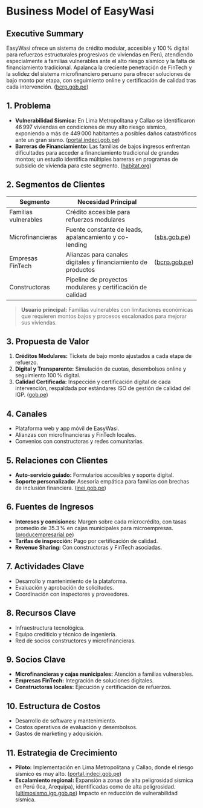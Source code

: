 # Business Model of EasyWasi

## Executive Summary

EasyWasi ofrece un sistema de crédito modular, accesible y 100 % digital para refuerzos estructurales progresivos de viviendas en Perú, atendiendo especialmente a familias vulnerables ante el alto riesgo sísmico y la falta de financiamiento tradicional. Apalanca la creciente penetración de FinTech y la solidez del sistema microfinanciero peruano para ofrecer soluciones de bajo monto por etapa, con seguimiento online y certificación de calidad tras cada intervención. ([bcrp.gob.pe](https://www.bcrp.gob.pe/docs/Publicaciones/reporte-del-sistema-nacional-de-pagos/2025/marzo/rspf-marzo-2025.html?utm_source=chatgpt.com))

## 1. Problema

* **Vulnerabilidad Sísmica:** En Lima Metropolitana y Callao se identificaron 46 997 viviendas en condiciones de muy alto riesgo sísmico, exponiendo a más de 449 000 habitantes a posibles daños catastróficos ante un gran sismo. ([portal.indeci.gob.pe](https://portal.indeci.gob.pe/wp-content/uploads/2019/01/201711231521471-1.pdf?utm_source=chatgpt.com))
* **Barreras de Financiamiento:** Las familias de bajos ingresos enfrentan dificultades para acceder a financiamiento tradicional de grandes montos; un estudio identifica múltiples barreras en programas de subsidio de vivienda para este segmento. ([habitat.org](https://www.habitat.org/sites/default/files/documents/04_ESP_barreras-programas-subsidio-vivienda.pdf?utm_source=chatgpt.com))

## 2. Segmentos de Clientes

| Segmento             | Necesidad Principal                                           |                                                                                                                                                          |
| -------------------- | ------------------------------------------------------------- | -------------------------------------------------------------------------------------------------------------------------------------------------------- |
| Familias vulnerables | Crédito accesible para refuerzos modulares                    |                                                                                                                                                          |
| Microfinancieras     | Fuente constante de leads, apalancamiento y co-lending        | ([sbs.gob.pe](https://www.sbs.gob.pe/noticia/detallenoticia/idnoticia/3791?utm_source=chatgpt.com))                                                      |
| Empresas FinTech     | Alianzas para canales digitales y financiamiento de productos | ([bcrp.gob.pe](https://www.bcrp.gob.pe/docs/Publicaciones/reporte-del-sistema-nacional-de-pagos/2025/marzo/rspf-marzo-2025.html?utm_source=chatgpt.com)) |
| Constructoras        | Pipeline de proyectos modulares y certificación de calidad    |                                                                                                                                                          |

> **Usuario principal:** Familias vulnerables con limitaciones económicas que requieren montos bajos y procesos escalonados para mejorar sus viviendas.

## 3. Propuesta de Valor

1. **Créditos Modulares:** Tickets de bajo monto ajustados a cada etapa de refuerzo.
2. **Digital y Transparente:** Simulación de cuotas, desembolsos online y seguimiento 100 % digital.
3. **Calidad Certificada:** Inspección y certificación digital de cada intervención, respaldada por estándares ISO de gestión de calidad del IGP. ([gob.pe](https://www.gob.pe/igp?utm_source=chatgpt.com))

## 4. Canales

* Plataforma web y app móvil de EasyWasi.
* Alianzas con microfinancieras y FinTech locales.
* Convenios con constructoras y redes comunitarias.

## 5. Relaciones con Clientes

* **Auto-servicio guiado:** Formularios accesibles y soporte digital.
* **Soporte personalizado:** Asesoría empática para familias con brechas de inclusión financiera. ([inei.gob.pe](https://www.inei.gob.pe/media/MenuRecursivo/investigaciones/brecha.pdf?utm_source=chatgpt.com))

## 6. Fuentes de Ingresos

* **Intereses y comisiones:** Margen sobre cada microcrédito, con tasas promedio de 35.3 % en cajas municipales para microempresas. ([producempresarial.pe](https://www.producempresarial.pe/wp-content/uploads/2024/08/81-PPT_Financiamiento-MYPE-Junio-2024_26.08.2024.pdf?utm_source=chatgpt.com))
* **Tarifas de inspección:** Pago por certificación de calidad.
* **Revenue Sharing:** Con constructoras y FinTech asociadas.

## 7. Actividades Clave

* Desarrollo y mantenimiento de la plataforma.
* Evaluación y aprobación de solicitudes.
* Coordinación con inspectores y proveedores.

## 8. Recursos Clave

* Infraestructura tecnológica.
* Equipo crediticio y técnico de ingeniería.
* Red de socios constructores y microfinancieras.

## 9. Socios Clave

* **Microfinancieras y cajas municipales:** Atención a familias vulnerables.
* **Empresas FinTech:** Integración de soluciones digitales.
* **Constructoras locales:** Ejecución y certificación de refuerzos.

## 10. Estructura de Costos

* Desarrollo de software y mantenimiento.
* Costos operativos de evaluación y desembolsos.
* Gastos de marketing y adquisición.

## 11. Estrategia de Crecimiento

* **Piloto:** Implementación en Lima Metropolitana y Callao, donde el riesgo sísmico es muy alto. ([portal.indeci.gob.pe](https://portal.indeci.gob.pe/wp-content/uploads/2019/01/201711231521471-1.pdf?utm_source=chatgpt.com))
* **Escalamiento regional:** Expansión a zonas de alta peligrosidad sísmica en Perú (Ica, Arequipa), identificadas como de alta peligrosidad. ([ultimosismo.igp.gob.pe](https://ultimosismo.igp.gob.pe/mapas-sismicos?utm_source=chatgpt.com))
 Impacto en reducción de vulnerabilidad sísmica.

